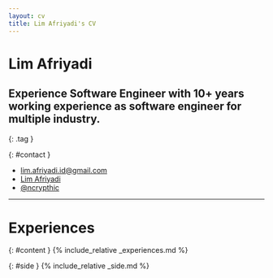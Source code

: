 ```yaml
---
layout: cv
title: Lim Afriyadi's CV
---
```


# Lim Afriyadi

## Experience Software Engineer with 10+ years working experience as software engineer for multiple industry.
{: .tag }

{: #contact }
- <i class="fa-solid fa-envelope"></i> [lim.afriyadi.id@gmail.com](mailto://lim.afriyadi.id@gmail.com)
- <i class="fa-brands fa-linkedin-in"></i> [Lim Afriyadi](https://linkedin.com/in/afriyadilim)
- <i class="fa-brands fa-github"></i> [@ncrypthic](https://github.com/ncrypthic)

* * *

# Experiences

{: #content }
{% include_relative _experiences.md %}

{: #side }
{% include_relative _side.md %}
